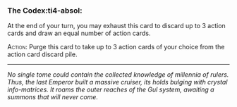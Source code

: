 ### **The Codex**:ti4-absol:

At the end of your turn, you may exhaust this card to discard up to 3 action cards and draw an equal number of action cards.

<span style="font-variant:small-caps;">Action</span>: Purge this card to take up to 3 action cards of your choice from the action card discard pile.

---

*No single tome could contain the collected knowledge of millennia of rulers. 
Thus, the last Emperor built a massive cruiser, its holds bulging with crystal info-matrices. 
It roams the outer reaches of the Gul system, awaiting a summons that will never come.*
